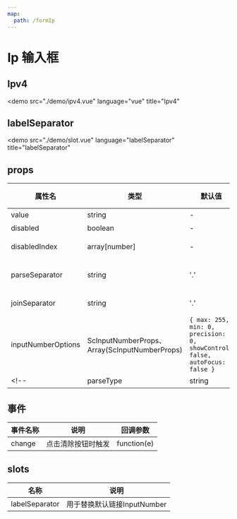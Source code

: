 ```yaml
---
map:
  path: /formIp
---
```


# Ip 输入框

## Ipv4

<demo src="./demo/ipv4.vue"
  language="vue"
  title="Ipv4"
  >
</demo>

## labelSeparator

<demo src="./demo/slot.vue"
  language="labelSeparator"
  title="labelSeparator"
  >
</demo>

## props

| 属性名              | 类型                               | 默认值  | 可选值 | 说明                          |
| ------------------ |----------------------------------- | ------- | ------ | ------------------------ |
| value      | string                 | -  |  `...`      |  用于绑定输入框 |
| disabled      | boolean                 | - |  -     |  用于控制是否禁用 |
| disabledIndex      | array[number]                 | - |  -     |  根据下标控制单个输入框disabled状态 |
| parseSeparator      | string              | '.' |  -     |  传入value，通过split('parseSeparator') 切割数组 |
| joinSeparator      | string              | '.' |  -     |  输入完成，返回数据拼接字符 |
| inputNumberOptions      | ScInputNumberProps、Array(ScInputNumberProps)            | `{ max: 255, min: 0, precision: 0, showControl: false, autoFocus: false }` |  -  |  配置所有InputNumber，或者配置当个输入框InputNumber |
<!-- | parseType      | string              | 'ipv4' |  'ipv4'、‘ipv6’     |  切换默认值`...`、`......` | -->

## 事件

| 事件名称 | 说明                                 | 回调参数    |
| -------- | ------------------------------------ | ----------- |
| change   | 点击清除按钮时触发 | function(e) |

## slots

| 名称 | 说明                                 |
| -------- | ------------------------------------ |
| labelSeparator   | 用于替换默认链接InputNumber |
